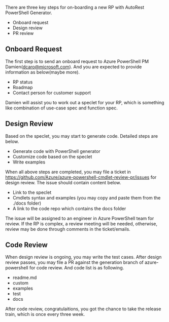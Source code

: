 There are three key steps for on-boarding a new RP with AutoRest PowerShell Generator.
- Onboard request
- Design review
- PR review

## Onboard Request
The first step is to send an onboard request to Azure PowerShell PM Damien(<dcaro@microsoft.com>). And you are expected to provide information as below(maybe more).
- RP status
- Roadmap
- Contact person for customer support

Damien will assist you to work out a speclet for your RP, which is something like combination of use-case spec and function spec.

## Design Review
Based on the speclet, you may start to generate code. Detailed steps are below.

- Generate code with PowerShell generator
- Customize code based on the speclet
- Write examples

When all above steps are completed, you may file a ticket in https://github.com/Azure/azure-powershell-cmdlet-review-pr/issues for design review.
The issue should contain content below.
- Link to the speclet
- Cmdlets syntax and examples (you may copy and paste them from the ./docs folder)
- A link to the code repo which contains the docs folder

The issue will be assigned to an engineer in Azure PowerShell team for review. If the RP is complex, a review meeting will be needed, otherwise, review may be done through comments in the ticket/emails.  

## Code Review
When design review is ongoing, you may write the test cases. After design review passes, you may file a PR against the generation branch of azure-powershell for code review. And code list is as following.
- readme.md
- custom
- examples
- test
- docs

After code review, congratulaitions, you got the chance to take the release train, which is once every three week.


